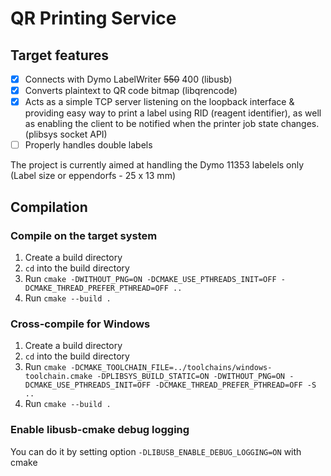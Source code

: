 # QR Printing Service
## Target features
- [x] Connects with Dymo LabelWriter ~~550~~ 400 (libusb)
- [x] Converts plaintext to QR code bitmap (libqrencode)
- [x] Acts as a simple TCP server listening on the loopback interface & providing easy way to print a label using RID (reagent identifier), as well as enabling the client to be notified when the printer job state changes. (plibsys socket API)
- [ ] Properly handles double labels

The project is currently aimed at handling the Dymo 11353 labelels only (Label size or eppendorfs - 25 x 13 mm)

## Compilation
### Compile on the target system
1. Create a build directory
2. `cd` into the build directory
3. Run `cmake -DWITHOUT_PNG=ON -DCMAKE_USE_PTHREADS_INIT=OFF -DCMAKE_THREAD_PREFER_PTHREAD=OFF ..`
4. Run `cmake --build .`

### Cross-compile for Windows
1. Create a build directory
2. `cd` into the build directory
3. Run `cmake -DCMAKE_TOOLCHAIN_FILE=../toolchains/windows-toolchain.cmake -DPLIBSYS_BUILD_STATIC=ON -DWITHOUT_PNG=ON -DCMAKE_USE_PTHREADS_INIT=OFF -DCMAKE_THREAD_PREFER_PTHREAD=OFF -S ..`
4. Run `cmake --build .`

### Enable libusb-cmake debug logging
You can do it by setting option `-DLIBUSB_ENABLE_DEBUG_LOGGING=ON` with cmake
